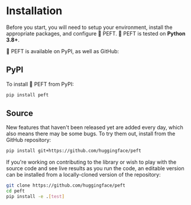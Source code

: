 <!--Copyright 2023 The HuggingFace Team. All rights reserved.

Licensed under the Apache License, Version 2.0 (the "License"); you may not use this file except in compliance with
the License. You may obtain a copy of the License at

http://www.apache.org/licenses/LICENSE-2.0

Unless required by applicable law or agreed to in writing, software distributed under the License is distributed on
an "AS IS" BASIS, WITHOUT WARRANTIES OR CONDITIONS OF ANY KIND, either express or implied. See the License for the
specific language governing permissions and limitations under the License.

⚠️ Note that this file is in Markdown but contain specific syntax for our doc-builder (similar to MDX) that may not be
rendered properly in your Markdown viewer.

-->

# Installation

Before you start, you will need to setup your environment, install the appropriate packages, and configure 🤗 PEFT. 🤗
PEFT is tested on **Python 3.8+**.

🤗 PEFT is available on PyPI, as well as GitHub:

## PyPI

To install 🤗 PEFT from PyPI:

```bash
pip install peft
```

## Source

New features that haven't been released yet are added every day, which also means there may be some bugs. To try them
out, install from the GitHub repository:

```bash
pip install git+https://github.com/huggingface/peft
```

If you're working on contributing to the library or wish to play with the source code and see live
results as you run the code, an editable version can be installed from a locally-cloned version of the
repository:

```bash
git clone https://github.com/huggingface/peft
cd peft
pip install -e .[test]
```
